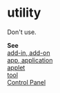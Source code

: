 # utility

Don't use.

**See**   
[add-in, add-on](../a/add-in-add-on.md)  
[app, application](../a/app-application.md)  
[applet](../a/applet.md)  
[tool](../t/tool.md)  
[Control Panel](../c/control-panel.md)
